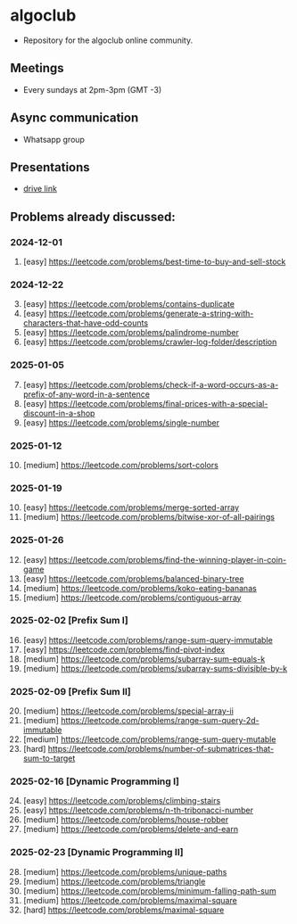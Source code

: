 # algoclub
- Repository for the algoclub online community.

## Meetings
- Every sundays at 2pm-3pm (GMT -3)

## Async communication
- Whatsapp group

## Presentations
- [drive link](https://drive.google.com/drive/folders/13_xJLaz_go2CW98VaME3Jdx9qyB-ug7e)

## Problems already discussed:

### 2024-12-01

1. [easy] https://leetcode.com/problems/best-time-to-buy-and-sell-stock

### 2024-12-22

3. [easy] https://leetcode.com/problems/contains-duplicate
4. [easy] https://leetcode.com/problems/generate-a-string-with-characters-that-have-odd-counts
5. [easy] https://leetcode.com/problems/palindrome-number
6. [easy] https://leetcode.com/problems/crawler-log-folder/description

### 2025-01-05

7. [easy] https://leetcode.com/problems/check-if-a-word-occurs-as-a-prefix-of-any-word-in-a-sentence
8. [easy] https://leetcode.com/problems/final-prices-with-a-special-discount-in-a-shop
9. [easy] https://leetcode.com/problems/single-number

### 2025-01-12

10. [medium] https://leetcode.com/problems/sort-colors

### 2025-01-19

10. [easy] https://leetcode.com/problems/merge-sorted-array
11. [medium] https://leetcode.com/problems/bitwise-xor-of-all-pairings

### 2025-01-26

12. [easy] https://leetcode.com/problems/find-the-winning-player-in-coin-game
13. [easy] https://leetcode.com/problems/balanced-binary-tree
14. [medium] https://leetcode.com/problems/koko-eating-bananas
15. [medium] https://leetcode.com/problems/contiguous-array

### 2025-02-02 [Prefix Sum I]

16. [easy] https://leetcode.com/problems/range-sum-query-immutable
17. [easy] https://leetcode.com/problems/find-pivot-index
18. [medium] https://leetcode.com/problems/subarray-sum-equals-k
19. [medium] https://leetcode.com/problems/subarray-sums-divisible-by-k

### 2025-02-09 [Prefix Sum II]

20. [medium] https://leetcode.com/problems/special-array-ii
21. [medium] https://leetcode.com/problems/range-sum-query-2d-immutable
22. [medium] https://leetcode.com/problems/range-sum-query-mutable
23. [hard] https://leetcode.com/problems/number-of-submatrices-that-sum-to-target

### 2025-02-16 [Dynamic Programming I]

24. [easy] https://leetcode.com/problems/climbing-stairs
25. [easy] https://leetcode.com/problems/n-th-tribonacci-number
26. [medium] https://leetcode.com/problems/house-robber
27. [medium] https://leetcode.com/problems/delete-and-earn

### 2025-02-23 [Dynamic Programming II]

28. [medium] https://leetcode.com/problems/unique-paths
29. [medium] https://leetcode.com/problems/triangle
30. [medium] https://leetcode.com/problems/minimum-falling-path-sum
31. [medium] https://leetcode.com/problems/maximal-square
32. [hard] https://leetcode.com/problems/maximal-square
